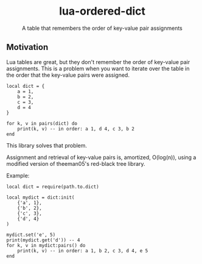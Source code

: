 <h1 align="center">lua-ordered-dict</h1>

<div align="center">
	A table that remembers the order of key-value pair assignments
</div>

Motivation
--

Lua tables are great, but they don't remember the order of key-value pair assignments. This is a problem when you want to iterate over the table in the order that the key-value pairs were assigned. 

```
local dict = {
    a = 1,
    b = 2,
    c = 3,
    d = 4
}

for k, v in pairs(dict) do
    print(k, v) -- in order: a 1, d 4, c 3, b 2
end
```


This library solves that problem.

Assignment and retrieval of key-value pairs is, amortized, O(log(n)), using a modified version of theeman05's red-black tree library.

Example:
```
local dict = require(path.to.dict)

local mydict = dict:init(
    {'a', 1}, 
    {'b', 2}, 
    {'c', 3}, 
    {'d', 4}
)

mydict.set('e', 5)
print(mydict.get('d')) -- 4
for k, v in mydict:pairs() do
    print(k, v) -- in order: a 1, b 2, c 3, d 4, e 5
end
```